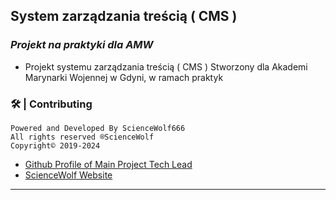 ## System zarządzania treścią ( CMS ) 
### ***Projekt na praktyki dla AMW***

- Projekt systemu zarządzania treścią ( CMS ) Stworzony dla Akademi Marynarki Wojennej w Gdyni, w ramach praktyk

### 🛠 | Contributing  

~~~
Powered and Developed By ScienceWolf666 
All rights reserved ®ScienceWolf 
Copyright© 2019-2024
~~~

- [Github Profile of Main Project Tech Lead](https://github.com/ScienceWolf666)  
- [ScienceWolf Website](https://magicplayersmc.pl)

---
